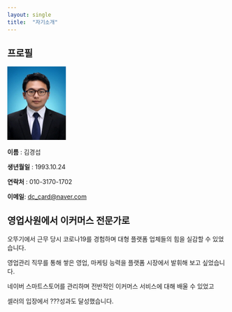 ```yaml
---
layout: single
title:  "자기소개"
---
```


## 프로필

​                                                                 <img src="../images/2021-03-21-first/112-16545168759201.jpg" alt="112" style="zoom: 67%;" /> 

**이름** : 김경섭

**생년월일** : 1993.10.24

**연락처** : 010-3170-1702

**이메일**: dc_card@naver.com



## 영업사원에서 이커머스 전문가로

오뚜기에서 근무 당시 코로나19를 경험하며 대형 플랫폼 업체들의 힘을 실감할 수 있었습니다. 

영업관리 직무를 통해 쌓은 영업, 마케팅 능력을 플랫폼 시장에서 발휘해 보고 싶었습니다.

네이버 스마트스토어를 관리하며 전반적인 이커머스 서비스에 대해 배울 수 있었고

셀러의 입장에서 ???성과도 달성했습니다.





